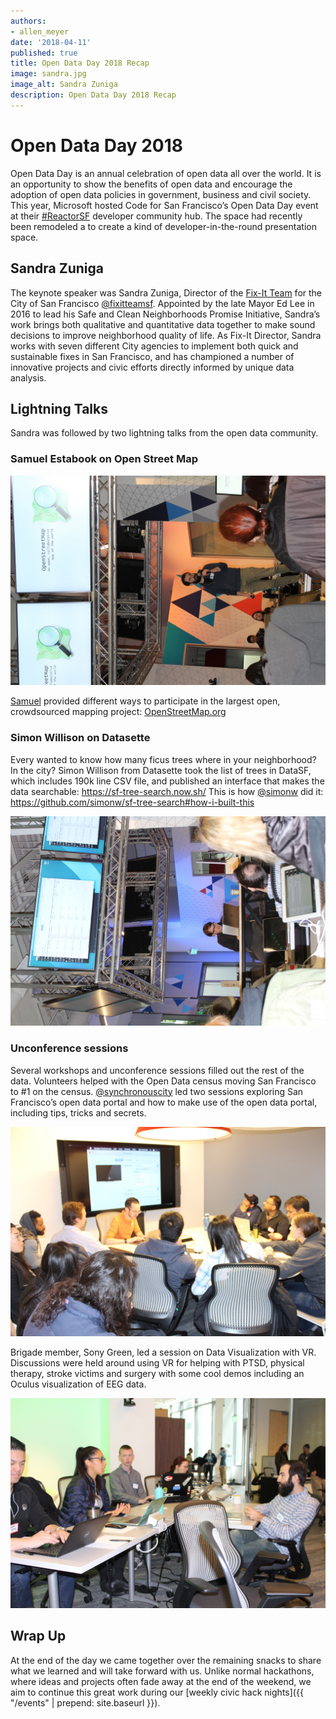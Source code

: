 ```yaml
---
authors:
- allen_meyer
date: '2018-04-11'
published: true
title: Open Data Day 2018 Recap
image: sandra.jpg
image_alt: Sandra Zuniga
description: Open Data Day 2018 Recap
---
```


# Open Data Day 2018

Open Data Day is an annual celebration of open data all over the world. It is an opportunity to show the benefits of
open data and encourage the adoption of open data policies in government, business and civil society. This year,
Microsoft hosted Code for San Francisco’s Open Data Day event at their
[#ReactorSF](https://developer.microsoft.com/en-us/reactor/) developer community hub. The space had recently been
remodeled a to create a kind of developer-in-the-round presentation space.

## Sandra Zuniga

The keynote speaker was Sandra Zuniga, Director of the [Fix-It Team](http://sfmayor.org/neighborhoods/fix-it-team) for
the City of San Francisco [@fixitteamsf](http://twitter.com/fixitteamsf). Appointed by the late Mayor Ed Lee in 2016 to
lead his Safe and Clean Neighborhoods Promise Initiative, Sandra’s work brings both qualitative and quantitative data
together to make sound decisions to improve neighborhood quality of life. As Fix-It Director, Sandra works with seven
different City agencies to implement both quick and sustainable fixes in San Francisco, and has championed a number of
innovative projects and civic efforts directly informed by unique data analysis.

## Lightning Talks

Sandra was followed by two lightning talks from the open data community.

### Samuel Estabook on Open Street Map

![Photo of Open Street Map slide](../../assets/blog/osm.jpg)

[Samuel](http://twitter.com/mapping_sam) provided different ways to participate in the largest open, crowdsourced mapping project:
[OpenStreetMap.org](http://OpenStreetMap.org)

### Simon Willison on Datasette

Every wanted to know how many ficus trees where in your neighborhood? In the city? Simon Willison from Datasette took
the list of trees in DataSF, which includes 190k line CSV file, and published an interface that makes the data
searchable: https://sf-tree-search.now.sh/ This is how [@simonw](http://twitter.com/simonw) did it:
https://github.com/simonw/sf-tree-search#how-i-built-this

![Photo of Simon](../../assets/blog/datasette.jpg)

### Unconference sessions

Several workshops and unconference sessions filled out the rest of the data.  Volunteers helped with the Open Data
census moving San Francisco to #1 on the census. [@synchronouscity](http://twitter.com/synchronouscity) led two sessions
exploring San Francisco’s open data portal and how to make use of the open data portal, including tips, tricks and
secrets.

![Photo of Jason's presentation](../../assets/blog/jason.jpg)

Brigade member, Sony Green, led a session on Data Visualization with VR. Discussions were held around using VR for
helping with PTSD, physical therapy, stroke victims and surgery with some cool demos including an Oculus visualization
of EEG data.

![Photo of VR presentation](../../assets/blog/vr.jpg)

## Wrap Up

At the end of the day we came together over the remaining snacks to share what we learned and will take forward with us.
Unlike normal hackathons, where ideas and projects often fade away at the end of the weekend, we aim to continue this
great work during our [weekly civic hack nights]({{ "/events" | prepend: site.baseurl }}).
